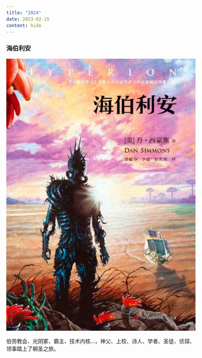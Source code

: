 ```yaml
---
title: "2024"
date: 2023-02-15
content: hide
---
```



### 海伯利安

![](2024-2-15-14-15.png#center-small)

伯劳教会、光阴冢、霸主、技术内核...，神父、上校、诗人、学者、圣徒、侦探、领事踏上了朝圣之旅。